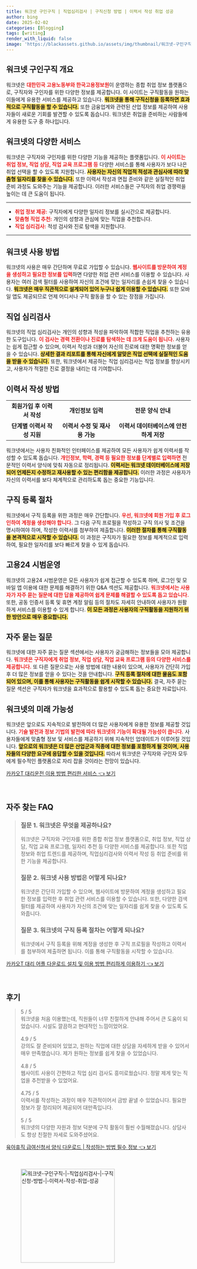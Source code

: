 ```yaml
---
title: 워크넷 구인구직 | 직업심리검사 | 구직신청 방법 | 이력서 작성 취업 성공
author: bing
date: 2025-02-02
categories: [Blogging]
tags: [writing]
render_with_liquid: false
image: 'https://blackassets.github.io/assets/img/thumbnail/워크넷-구인구직-|-직업심리검사-|-구직신청-방법-|-이력서-작성-취업-성공.webp'
---
```



<h2 id='워크넷 구인구직 개요'>워크넷 구인구직 개요</h2>

<p>워크넷은 <b><span style="color: #ee2323;">대한민국 고용노동부와 한국고용정보원</span></b>이 운영하는 종합 취업 정보 플랫폼으로, 구직자와 구인자를 위한 다양한 정보를 제공합니다. 이 사이트는 구직활동을 원하는 이들에게 유용한 서비스를 제공하고 있습니다. <b><span style="background-color: #ffe066;">워크넷을 통해 구직신청을 등록하면 효과적으로 구직활동을 할 수 있습니다.</span></b> 또한 금융업계와 관련된 산업 정보를 제공하여 사용자들이 새로운 기회를 발견할 수 있도록 돕습니다. 워크넷은 취업을 준비하는 사람들에게 유용한 도구 중 하나입니다.</p>

<h2 id='워크넷의 다양한 서비스'>워크넷의 다양한 서비스</h2>

<p>워크넷은 구직자와 구인자를 위한 다양한 기능을 제공하는 플랫폼입니다. <b><span style="color: #ee2323;">이 사이트는 취업 정보, 직업 상담, 직업 교육 프로그램 등</span></b> 다양한 서비스를 통해 사용자가 보다 나은 취업 선택을 할 수 있도록 지원합니다. <b><span style="background-color: #ffe066;">사용자는 자신의 직업적 적성과 관심사에 따라 맞춤형 일자리를 찾을 수 있습니다.</span></b> 또한 이력서 작성과 면접 준비와 같은 실질적인 취업 준비 과정도 도와주는 기능을 제공합니다. 이러한 서비스들은 구직자의 취업 경쟁력을 높이는 데 큰 도움이 됩니다.</p>

<hr />

<ul>
    <li><b><span style="color: #ee2323;">취업 정보 제공:</span></b> 구직자에게 다양한 일자리 정보를 실시간으로 제공합니다.</li>
    <li><b><span style="color: #ee2323;">맞춤형 직업 추천:</span></b> 개인의 성향과 관심에 맞는 직업을 추천합니다.</li>
    <li><b><span style="color: #ee2323;">직업 심리검사:</span></b> 적성 검사와 진로 탐색을 지원합니다.</li>
</ul>

<hr />

<h2 id='워크넷 사용 방법'>워크넷 사용 방법</h2>

<p>워크넷의 사용은 매우 간단하며 무료로 가입할 수 있습니다. <b><span style="color: #ee2323;">웹사이트를 방문하여 계정을 생성하고 필요한 정보를 입력</span></b>하면 다양한 취업 관련 서비스를 이용할 수 있습니다. 사용자는 여러 검색 필터를 사용하여 자신의 조건에 맞는 일자리를 손쉽게 찾을 수 있습니다. <b><span style="background-color: #ffe066;">워크넷은 매우 직관적으로 설계되어 있어 누구나 쉽게 이용할 수 있습니다.</span></b> 또한 모바일 앱도 제공되므로 언제 어디서나 구직 활동을 할 수 있는 장점을 가집니다.</p>

<h2 id='직업 심리검사'>직업 심리검사</h2>

<p>워크넷의 직업 심리검사는 개인의 성향과 적성을 파악하여 적합한 직업을 추천하는 유용한 도구입니다. <b><span style="color: #ee2323;">이 검사는 경력 전환이나 진로를 탐색하는 데 크게 도움이 됩니다.</span></b> 사용자는 쉽게 접근할 수 있으며, 이력서 작성과 더불어 자신의 진로에 대한 명확한 정보를 얻을 수 있습니다. <b><span style="background-color: #ffe066;">상세한 결과 리포트를 통해 자신에게 알맞은 직업 선택에 실질적인 도움을 받을 수 있습니다.</span></b> 또한, 워크넷에서 제공하는 직업 심리검사는 직업 정보를 향상시키고, 사용자가 적절한 진로 결정을 내리는 데 기여합니다.</p>

<h2 id='이력서 작성 방법'>이력서 작성 방법</h2>

<table>
    <tr>
        <td style="text-align: center; height: 17px;"><b>회원가입 후 이력서 작성</b></td>
        <td style="text-align: center; height: 17px;"><b>개인정보 입력</b></td>
        <td style="text-align: center; height: 17px;"><b>전문 양식 안내</b></td>
    </tr>
    <tr>
        <td style="text-align: center; height: 17px;"><b>단계별 이력서 작성 지원</b></td>
        <td style="text-align: center; height: 17px;"><b>이력서 수정 및 재사용 가능</b></td>
        <td style="text-align: center; height: 17px;"><b>이력서 데이터베이스에 안전하게 저장</b></td>
    </tr>
</table>

<p>워크넷에서는 사용자 친화적인 인터페이스를 제공하여 모든 사용자가 쉽게 이력서를 작성할 수 있도록 돕습니다. <b><span style="color: #ee2323;">개인정보, 학력, 경력 등 필요한 정보를 단계별로 입력하면</span></b> 전문적인 이력서 양식에 맞춰 자동으로 정리됩니다. <b><span style="background-color: #ffe066;">이력서는 워크넷 데이터베이스에 저장되어 언제든지 수정하고 재사용할 수 있는 편리함을 제공합니다.</span></b> 이러한 과정은 사용자가 자신의 이력서를 보다 체계적으로 관리하도록 돕는 중요한 기능입니다.</p>

<h2 id='구직 등록 절차'>구직 등록 절차</h2>

<p>워크넷에서 구직 등록을 위한 과정은 매우 간단합니다. <b><span style="color: #ee2323;">우선, 워크넷에 회원 가입 후 로그인하여 계정을 생성해야 합니다.</span></b> 그 다음 구직 프로필을 작성하고 구직 의사 및 조건을 명시하여야 하며, 작성한 이력서를 첨부하여 제출합니다. <b><span style="background-color: #ffe066;">이러한 절차를 통해 구직활동을 본격적으로 시작할 수 있습니다.</span></b> 이 과정은 구직자가 필요한 정보를 체계적으로 입력하여, 필요한 일자리를 보다 빠르게 찾을 수 있게 돕습니다.</p>

<h2 id='고용24 시범운영'>고용24 시범운영</h2>

<p>워크넷의 고용24 시범운영은 모든 사용자가 쉽게 접근할 수 있도록 하며, 로그인 및 모바일 앱 이용에 대한 문제를 해결하기 위한 Q&A 섹션도 제공합니다. <b><span style="color: #ee2323;">워크넷에서는 사용자가 자주 묻는 질문에 대한 답을 제공하여 쉽게 문제를 해결할 수 있도록 돕고 있습니다.</span></b> 또한, 공동 인증서 등록 및 휴면 계정 알림 등의 절차도 자세히 안내하여 사용자가 원활하게 서비스를 이용할 수 있게 합니다. <b><span style="background-color: #ffe066;">이 모든 과정은 사용자의 구직활동을 지원하기 위한 방안으로 매우 중요합니다.</span></b></p>

<h2 id='자주 묻는 질문'>자주 묻는 질문</h2>

<p>워크넷에 대한 자주 묻는 질문 섹션에서는 사용자가 궁금해하는 정보들을 모아 제공합니다. <b><span style="color: #ee2323;">워크넷은 구직자에게 취업 정보, 직업 상담, 직업 교육 프로그램 등의 다양한 서비스를 제공합니다.</span></b> 또 다른 질문으로는 사용 방법에 대한 내용이 있으며, 사용자가 간단히 가입 후 더 많은 정보를 얻을 수 있다는 것을 안내합니다. <b><span style="background-color: #ffe066;">구직 등록 절차에 대한 물음도 포함되어 있으며, 이를 통해 사용자는 구직활동을 쉽게 시작할 수 있습니다.</span></b> 결국, 자주 묻는 질문 섹션은 구직자가 워크넷을 효과적으로 활용할 수 있도록 돕는 중요한 자료입니다.</p>

<h2 id='워크넷의 미래 가능성'>워크넷의 미래 가능성</h2>

<p>워크넷은 앞으로도 지속적으로 발전하여 더 많은 사용자에게 유용한 정보를 제공할 것입니다. <b><span style="color: #ee2323;">기술 발전과 정보 기법의 발전에 따라 워크넷의 기능이 확대될 가능성이 큽니다.</span></b> 사용자들에게 맞춤형 정보 및 서비스를 제공하기 위해 지속적인 업데이트가 이루어질 것입니다. <b><span style="background-color: #ffe066;">앞으로의 워크넷은 더 많은 산업군과 직종에 대한 정보를 포함하게 될 것이며, 사용자들의 다양한 요구에 응답할 수 있을 것입니다.</span></b> 따라서 워크넷은 구직자와 구인자 모두에게 필수적인 플랫폼으로 자리 잡을 것이라는 전망이 있습니다.</p>


<p><a class="click-button" title="카카오T 대리운전 이용 방법 편리한 서비스" href="https://blackassets.github.io/posts/%EC%B9%B4%EC%B9%B4%EC%98%A4T-%EB%8C%80%EB%A6%AC%EC%9A%B4%EC%A0%84-%EC%9D%B4%EC%9A%A9-%EB%B0%A9%EB%B2%95-%ED%8E%B8%EB%A6%AC%ED%95%9C-%EC%84%9C%EB%B9%84%EC%8A%A4/" rel="dofollow">카카오T 대리운전 이용 방법 편리한 서비스 👈 보기</a></p><br>
<h2 id='자주_찾는_FAQ'>자주 찾는 FAQ</h2>
<div itemscope="" itemtype="https://schema.org/FAQPage"> 
<blockquote> 
<div itemscope="" itemprop="mainEntity" itemtype="https://schema.org/Question"> 
<h3 itemprop="name">질문 1. 워크넷은 무엇을 제공하나요?</h3> 
<div itemscope="" itemprop="acceptedAnswer" itemtype="https://schema.org/Answer"> 
<span itemprop="text"> 
<p>워크넷은 구직자와 구인자를 위한 종합 취업 정보 플랫폼으로, 취업 정보, 직업 상담, 직업 교육 프로그램, 일자리 추천 등 다양한 서비스를 제공합니다. 또한 직업 정보와 취업 트렌드를 제공하며, 직업심리검사와 이력서 작성 등 취업 준비를 위한 기능을 제공합니다.</p> 
</span> 
</div> 
</div> 
<div itemscope="" itemprop="mainEntity" itemtype="https://schema.org/Question"> 
<h3 itemprop="name">질문 2. 워크넷 사용 방법은 어떻게 되나요?</h3> 
<div itemscope="" itemprop="acceptedAnswer" itemtype="https://schema.org/Answer"> 
<span itemprop="text"> 
<p>워크넷은 간단히 가입할 수 있으며, 웹사이트에 방문하여 계정을 생성하고 필요한 정보를 입력한 후 취업 관련 서비스를 이용할 수 있습니다. 또한, 다양한 검색 필터를 제공하여 사용자가 자신의 조건에 맞는 일자리를 쉽게 찾을 수 있도록 도와줍니다.</p> 
</span> 
</div> 
</div> 
<div itemscope="" itemprop="mainEntity" itemtype="https://schema.org/Question"> 
<h3 itemprop="name">질문 3. 워크넷의 구직 등록 절차는 어떻게 되나요?</h3> 
<div itemscope="" itemprop="acceptedAnswer" itemtype="https://schema.org/Answer"> 
<span itemprop="text"> 
<p>워크넷에서 구직 등록을 위해 계정을 생성한 후 구직 프로필을 작성하고 이력서를 첨부하여 제출하면 됩니다. 이를 통해 구직활동을 시작할 수 있습니다.</p> 
</span> 
</div> 
</div> 
</blockquote> 
</div>
<p><a class="click-button" title="카카오T 대리 어플 다운로드 설치 및 이용 방법 편리하게 이용하기" href="https://blackassets.github.io/posts/%EC%B9%B4%EC%B9%B4%EC%98%A4T-%EB%8C%80%EB%A6%AC-%EC%96%B4%ED%94%8C-%EB%8B%A4%EC%9A%B4%EB%A1%9C%EB%93%9C-%EC%84%A4%EC%B9%98-%EB%B0%8F-%EC%9D%B4%EC%9A%A9-%EB%B0%A9%EB%B2%95-%ED%8E%B8%EB%A6%AC%ED%95%98%EA%B2%8C-%EC%9D%B4%EC%9A%A9%ED%95%98%EA%B8%B0/" rel="dofollow">카카오T 대리 어플 다운로드 설치 및 이용 방법 편리하게 이용하기 👈 보기</a></p><br>
<h2 id='후기'>후기</h2>
<div itemscope itemtype="https://schema.org/Product">
  <blockquote>
  <div itemprop="review" itemscope itemtype="https://schema.org/Review">
      <div itemprop="reviewRating" itemscope itemtype="https://schema.org/Rating"> <span itemprop="ratingValue">5</span> / <span itemprop="bestRating">5</span> </div>
      <span itemprop="reviewBody">워크넷을 처음 이용했는데, 직원들이 너무 친절하게 안내해 주어서 큰 도움이 되었습니다. 시설도 깔끔하고 현대적인 느낌이었어요.</span>
  </div>
  <br>
  <div itemprop="review" itemscope itemtype="https://schema.org/Review">
      <div itemprop="reviewRating" itemscope itemtype="https://schema.org/Rating"> <span itemprop="ratingValue">4.9</span> / <span itemprop="bestRating">5</span> </div>
      <span itemprop="reviewBody">강의도 잘 준비되어 있었고, 원하는 직업에 대한 상담을 자세하게 받을 수 있어서 매우 만족했습니다. 제가 원하는 정보를 쉽게 찾을 수 있었습니다.</span>
  </div>
  <br>
  <div itemprop="review" itemscope itemtype="https://schema.org/Review">
      <div itemprop="reviewRating" itemscope itemtype="https://schema.org/Rating"> <span itemprop="ratingValue">4.8</span> / <span itemprop="bestRating">5</span> </div>
      <span itemprop="reviewBody">웹사이트 사용이 간편하고 직업 심리 검사도 흥미로웠습니다. 정말 제게 맞는 직업을 추천받을 수 있었어요.</span>
  </div>
  <br>
  <div itemprop="review" itemscope itemtype="https://schema.org/Review">
      <div itemprop="reviewRating" itemscope itemtype="https://schema.org/Rating"> <span itemprop="ratingValue">4.75</span> / <span itemprop="bestRating">5</span> </div>
      <span itemprop="reviewBody">이력서를 작성하는 과정이 매우 직관적이어서 금방 끝낼 수 있었습니다. 필요한 정보가 잘 정리되어 제공되어 대만족입니다.</span>
  </div>
  <br>
  <div itemprop="review" itemscope itemtype="https://schema.org/Review">
      <div itemprop="reviewRating" itemscope itemtype="https://schema.org/Rating"> <span itemprop="ratingValue">5</span> / <span itemprop="bestRating">5</span> </div>
      <span itemprop="reviewBody">워크넷의 다양한 자원과 정보 덕분에 구직 활동이 훨씬 수월해졌습니다. 상담사도 항상 친절한 자세로 도와주셨어요.</span>
  </div>
  </blockquote>
</div>
<p><a class="click-button" title="육아휴직 급여신청서 양식 다운로드 | 작성하는 방법 필수 정보" href="https://blackassets.github.io/posts/%EC%9C%A1%EC%95%84%ED%9C%B4%EC%A7%81-%EA%B8%89%EC%97%AC%EC%8B%A0%EC%B2%AD%EC%84%9C-%EC%96%91%EC%8B%9D-%EB%8B%A4%EC%9A%B4%EB%A1%9C%EB%93%9C-%EC%9E%91%EC%84%B1%ED%95%98%EB%8A%94-%EB%B0%A9%EB%B2%95-%ED%95%84%EC%88%98-%EC%A0%95%EB%B3%B4/" rel="dofollow">육아휴직 급여신청서 양식 다운로드 | 작성하는 방법 필수 정보 👈 보기</a></p><br>
<figure class="image"><img src="https://blackassets.github.io/assets/img/thumbnail/워크넷-구인구직-|-직업심리검사-|-구직신청-방법-|-이력서-작성-취업-성공.webp" alt="워크넷-구인구직-|-직업심리검사-|-구직신청-방법-|-이력서-작성-취업-성공" width="256" height="256"></figure>